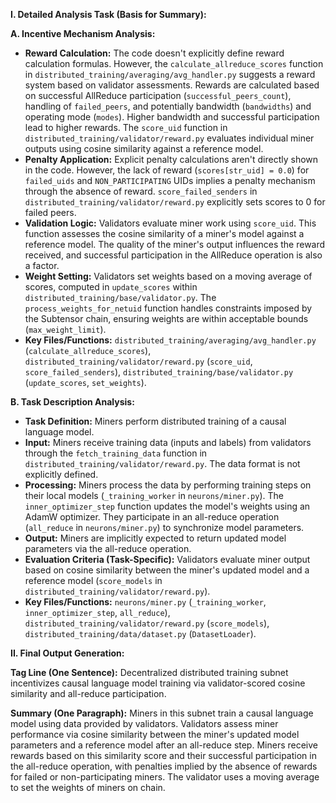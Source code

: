 **I. Detailed Analysis Task (Basis for Summary):**

**A. Incentive Mechanism Analysis:**

* **Reward Calculation:** The code doesn't explicitly define reward calculation formulas. However, the `calculate_allreduce_scores` function in `distributed_training/averaging/avg_handler.py` suggests a reward system based on validator assessments.  Rewards are calculated based on successful AllReduce participation (`successful_peers_count`),  handling of `failed_peers`, and potentially bandwidth (`bandwidths`) and operating mode (`modes`).  Higher bandwidth and successful participation lead to higher rewards.  The `score_uid` function in `distributed_training/validator/reward.py` evaluates individual miner outputs using cosine similarity against a reference model.
* **Penalty Application:** Explicit penalty calculations aren't directly shown in the code. However,  the lack of reward (`scores[str_uid] = 0.0`) for `failed_uids` and `NON_PARTICIPATING` UIDs implies a penalty mechanism through the absence of reward. `score_failed_senders` in `distributed_training/validator/reward.py` explicitly sets scores to 0 for failed peers.
* **Validation Logic:** Validators evaluate miner work using `score_uid`.  This function assesses the cosine similarity of a miner's model against a reference model. The quality of the miner's output influences the reward received, and successful participation in the AllReduce operation is also a factor.
* **Weight Setting:** Validators set weights based on a moving average of scores, computed in `update_scores` within `distributed_training/base/validator.py`. The `process_weights_for_netuid` function handles constraints imposed by the Subtensor chain, ensuring weights are within acceptable bounds (`max_weight_limit`).
* **Key Files/Functions:** `distributed_training/averaging/avg_handler.py` (`calculate_allreduce_scores`), `distributed_training/validator/reward.py` (`score_uid`, `score_failed_senders`), `distributed_training/base/validator.py` (`update_scores`, `set_weights`).


**B. Task Description Analysis:**

* **Task Definition:** Miners perform distributed training of a causal language model.
* **Input:** Miners receive training data (inputs and labels) from validators through the `fetch_training_data` function in `distributed_training/validator/reward.py`.  The data format is not explicitly defined.
* **Processing:** Miners process the data by performing training steps on their local models (`_training_worker` in `neurons/miner.py`).  The `inner_optimizer_step` function updates the model's weights using an AdamW optimizer. They participate in an all-reduce operation (`all_reduce` in `neurons/miner.py`) to synchronize model parameters.
* **Output:** Miners are implicitly expected to return updated model parameters via the all-reduce operation.
* **Evaluation Criteria (Task-Specific):** Validators evaluate miner output based on cosine similarity between the miner's updated model and a reference model (`score_models` in `distributed_training/validator/reward.py`).
* **Key Files/Functions:** `neurons/miner.py` (`_training_worker`, `inner_optimizer_step`, `all_reduce`), `distributed_training/validator/reward.py` (`score_models`), `distributed_training/data/dataset.py` (`DatasetLoader`).


**II. Final Output Generation:**

**Tag Line (One Sentence):** Decentralized distributed training subnet incentivizes causal language model training via validator-scored cosine similarity and all-reduce participation.


**Summary (One Paragraph):**  Miners in this subnet train a causal language model using data provided by validators.  Validators assess miner performance via cosine similarity between the miner's updated model parameters and a reference model after an all-reduce step. Miners receive rewards based on this similarity score and their successful participation in the all-reduce operation, with penalties implied by the absence of rewards for failed or non-participating miners.  The validator uses a moving average to set the weights of miners on chain.

